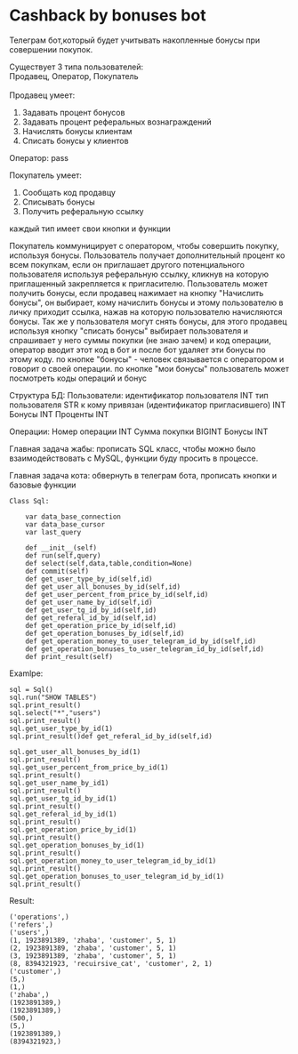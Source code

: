 # Cashback by bonuses bot

Телеграм бот,который будет учитывать накопленные бонусы при совершении покупок. 

Существует 3 типа пользователей:<br>
Продавец, Оператор, Покупатель<br>
<br>
Продавец умеет:<br> 
  1. Задавать процент бонусов 
  2. Задавать процент реферальных вознаграждений
  3. Начислять бонусы клиентам
  4. Списать бонусы у клиентов

Оператор:
  pass

Покупатель умеет:
  1. Сообщать код продавцу
  2. Списывать бонусы
  3. Получить реферальную ссылку

каждый тип имеет свои кнопки и функции

Покупатель коммуницирует с оператором, чтобы совершить покупку, 
используя бонусы. Пользователь получает дополнительный процент 
ко всем покупкам, если он приглашает другого потенциального 
пользователя используя реферальную ссылку, 
кликнув на которую приглашенный закрепляется к пригласителю.
Пользователь может получить бонусы, если продавец нажимает на кнопку 
"Начислить бонусы", он выбирает, кому начислить бонусы и этому 
пользователю в личку приходит ссылка, нажав на которую пользователю 
начисляются бонусы. Так же у пользователя могут снять бонусы, 
для этого продавец используя кнопку "списать бонусы" выбирает 
пользователя и спрашивает у него суммы покупки (не знаю зачем) и 
код операции, оператор вводит этот код в бот и после бот удаляет 
эти бонусы по этому коду. по кнопке "бонусы" - человек связывается
с оператором и говорит о своей операции. по кнопке "мои бонусы" 
пользователь может посмотреть коды операций и бонус


Структура БД:
Пользователи:
 идентификатор пользователя INT
 тип пользователя STR
 к кому привязан (идентификатор пригласившего) INT
 Бонусы INT
 Проценты INT

Операции:
 Номер операции INT
 Сумма покупки BIGINT
 Бонусы INT

Главная задача жабы: прописать SQL класс, чтобы можно было взаимодействовать с MySQL, функции буду просить в процессе.

Главная задача кота: обвернуть в телеграм бота, прописать кнопки и базовые функции
```
Class Sql:

    var data_base_connection
    var data_base_cursor
    var last_query

    def __init__(self)
    def run(self,query)
    def select(self,data,table,condition=None)
    def commit(self)
    def get_user_type_by_id(self,id)
    def get_user_all_bonuses_by_id(self,id)
    def get_user_percent_from_price_by_id(self,id)
    def get_user_name_by_id(self,id)
    def get_user_tg_id_by_id(self,id)
    def get_referal_id_by_id(self,id)
    def get_operation_price_by_id(self,id)
    def get_operation_bonuses_by_id(self,id)
    def get_operation_money_to_user_telegram_id_by_id(self,id)
    def get_operation_bonuses_to_user_telegram_id_by_id(self,id)
    def print_result(self)
```

Examlpe:

```
sql = Sql()
sql.run("SHOW TABLES")
sql.print_result()
sql.select("*","users")
sql.print_result()
sql.get_user_type_by_id(1)
sql.print_result()def get_referal_id_by_id(self,id)

sql.get_user_all_bonuses_by_id(1)
sql.print_result()
sql.get_user_percent_from_price_by_id(1)
sql.print_result()
sql.get_user_name_by_id1)
sql.print_result()
sql.get_user_tg_id_by_id(1)
sql.print_result()
sql.get_referal_id_by_id(1)
sql.print_result()
sql.get_operation_price_by_id(1)
sql.print_result()
sql.get_operation_bonuses_by_id(1)
sql.print_result()
sql.get_operation_money_to_user_telegram_id_by_id(1)
sql.print_result()
sql.get_operation_bonuses_to_user_telegram_id_by_id(1)
sql.print_result()
```

Result:
```
('operations',)
('refers',)
('users',)
(1, 1923891389, 'zhaba', 'customer', 5, 1)
(2, 1923891389, 'zhaba', 'customer', 5, 1)
(3, 1923891389, 'zhaba', 'customer', 5, 1)
(8, 8394321923, 'recuirsive_cat', 'customer', 2, 1)
('customer',)
(5,)
(1,)
('zhaba',)
(1923891389,)
(1923891389,)
(500,)
(5,)
(1923891389,)
(8394321923,)
```